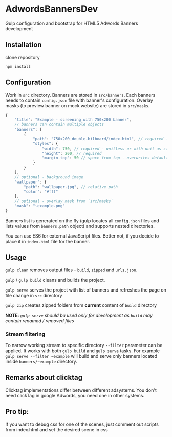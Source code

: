# AdwordsBannersDev
Gulp configuration and bootstrap for HTML5 Adwords Banners development


## Installation
clone repository
```
npm install
```


## Configuration
Work in `src` directory. Banners are stored in `src/banners`. Each banners needs to contain `config.json` file with
banner's configuration. Overlay masks (to preview banner on mock website) are stored in `src/masks`.

```javascript
{
	"title": "Example - screening with 750x200 banner",
	// banners can contain multiple objects
	"banners": [
		{
			"path": "750x200_double-bilboard/index.html", // required - relative path, can be path to *.html or static image
			"styles": {
				"width": 750, // required - unitless or with unit as string (e.g. "50%")
				"height": 200, // required
				"margin-top": 50 // space from top - overwrites default value
			}
		}
	],
	// optional - background image
	"wallpaper": {
		"path": "wallpaper.jpg", // relative path
		"color": "#fff"
	},
	// optional - overlay mask from `src/masks`
	"mask": "~example.png"
}
```

Banners list is generated on the fly (gulp locates all `config.json` files and lists values from `banners.path` object)
and supports nested directories.

You can use ES6 for external JavaScript files. Better not, if you decide to place it in `index.html` file for the banner.


## Usage

`gulp clean` removes output files - `build`, `zipped` and `urls.json`.

`gulp` / `gulp build` cleans and builds the project.

`gulp serve` serves the project with list of banners and refreshes the page on file change in `src` directory

`gulp zip` creates zipped folders from **current** content of `build` directory

**NOTE**: *`gulp serve` should bu used only for development as `build` may contain renamed / removed files*

### Stream filtering

To narrow working stream to specific directory `--filter` parameter can be applied. It works with both `gulp build` and
 `gulp serve` tasks. For example `gulp serve --filter ~example` will build and serve only banners located inside
 `banners/~example` directory.


## Remarks about clicktag

Clicktag implementations differ between different adsystems. You don't need clickTag in google Adwords,
you need one in other systems.


## Pro tip:
If you want to debug css for one of the scenes, just comment out scripts from index.html and set the desired scene in css

